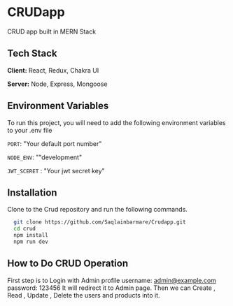 # CRUDapp
CRUD app built in MERN Stack

## Tech Stack

**Client:** React, Redux, Chakra UI

**Server:** Node, Express, Mongoose

## Environment Variables

To run this project, you will need to add the following environment variables to your .env file

`PORT`: "Your default port number"

`NODE_ENV`: ""development"

`JWT_SCERET` : "Your jwt secret key"

## Installation

Clone to the Crud repository and run the following commands.

```bash
  git clone https://github.com/Saqlainbarmare/Crudapp.git
  cd crud
  npm install
  npm run dev
```

## How to Do CRUD Operation

First step is to Login with Admin profile username: admin@example.com password: 123456 It will redirect it to Admin page. Then we can Create , Read , Update , Delete the users and products into it.
